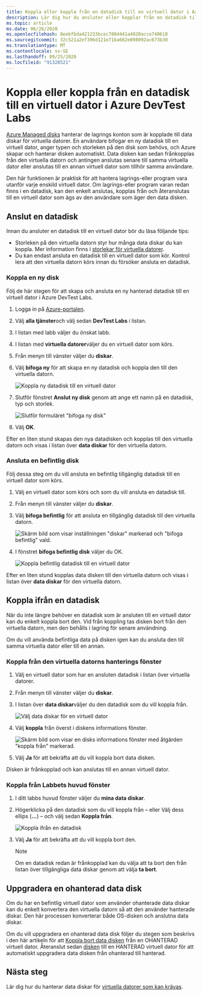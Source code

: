 ```yaml
---
title: Koppla eller koppla från en datadisk till en virtuell dator i Azure DevTest Labs
description: Lär dig hur du ansluter eller kopplar från en datadisk till en virtuell dator i Azure DevTest Labs
ms.topic: article
ms.date: 06/26/2020
ms.openlocfilehash: 8eebfbda421233bcec780d441a4020acce740618
ms.sourcegitcommit: 32c521a2ef396d121e71ba682e098092ac673b30
ms.translationtype: MT
ms.contentlocale: sv-SE
ms.lasthandoff: 09/25/2020
ms.locfileid: "91328521"
---
```

# <a name="attach-or-detach-a-data-disk-to-a-virtual-machine-in-azure-devtest-labs"></a>Koppla eller koppla från en datadisk till en virtuell dator i Azure DevTest Labs
[Azure Managed disks](../virtual-machines/managed-disks-overview.md) hanterar de lagrings konton som är kopplade till data diskar för virtuella datorer. En användare bifogar en ny datadisk till en virtuell dator, anger typen och storleken på den disk som behövs, och Azure skapar och hanterar disken automatiskt. Data disken kan sedan frånkopplas från den virtuella datorn och antingen anslutas senare till samma virtuella dator eller anslutas till en annan virtuell dator som tillhör samma användare.

Den här funktionen är praktisk för att hantera lagrings-eller program vara utanför varje enskild virtuell dator. Om lagrings-eller program varan redan finns i en datadisk, kan den enkelt anslutas, kopplas från och återanslutas till en virtuell dator som ägs av den användare som äger den data disken.

## <a name="attach-a-data-disk"></a>Anslut en datadisk
Innan du ansluter en datadisk till en virtuell dator bör du läsa följande tips:

- Storleken på den virtuella datorn styr hur många data diskar du kan koppla. Mer information finns i [storlekar för virtuella datorer](../virtual-machines/sizes.md).
- Du kan endast ansluta en datadisk till en virtuell dator som kör. Kontrol lera att den virtuella datorn körs innan du försöker ansluta en datadisk.

### <a name="attach-a-new-disk"></a>Koppla en ny disk
Följ de här stegen för att skapa och ansluta en ny hanterad datadisk till en virtuell dator i Azure DevTest Labs.

1. Logga in på [Azure-portalen](https://go.microsoft.com/fwlink/p/?LinkID=525040).
1. Välj **alla tjänster**och välj sedan **DevTest Labs** i listan.
1. I listan med labb väljer du önskat labb. 
1. I listan med **virtuella datorer**väljer du en virtuell dator som körs.
1. Från menyn till vänster väljer du **diskar**.
1. Välj **bifoga ny** för att skapa en ny datadisk och koppla den till den virtuella datorn.

    ![Koppla ny datadisk till en virtuell dator](./media/devtest-lab-attach-detach-data-disk/devtest-lab-attach-new.png)
1. Slutför fönstret **Anslut ny disk** genom att ange ett namn på en datadisk, typ och storlek.

    ![Slutför formuläret "bifoga ny disk"](./media/devtest-lab-attach-detach-data-disk/devtest-lab-attach-new-form.png)
1. Välj **OK**.

Efter en liten stund skapas den nya datadisken och kopplas till den virtuella datorn och visas i listan över **data diskar** för den virtuella datorn.

### <a name="attach-an-existing-disk"></a>Ansluta en befintlig disk
Följ dessa steg om du vill ansluta en befintlig tillgänglig datadisk till en virtuell dator som körs. 

1. Välj en virtuell dator som körs och som du vill ansluta en datadisk till.
1. Från menyn till vänster väljer du **diskar**.
1. Välj **bifoga befintlig** för att ansluta en tillgänglig datadisk till den virtuella datorn.

    ![Skärm bild som visar inställningen "diskar" markerad och "bifoga befintlig" vald.](./media/devtest-lab-attach-detach-data-disk/devtest-lab-attach-existing-button.png)

1. I fönstret **bifoga befintlig disk** väljer du OK.

    ![Koppla befintlig datadisk till en virtuell dator](./media/devtest-lab-attach-detach-data-disk/devtest-lab-attach-existing.png)

Efter en liten stund kopplas data disken till den virtuella datorn och visas i listan över **data diskar** för den virtuella datorn.

## <a name="detach-a-data-disk"></a>Koppla ifrån en datadisk
När du inte längre behöver en datadisk som är ansluten till en virtuell dator kan du enkelt koppla bort den. Vid från koppling tas disken bort från den virtuella datorn, men den behålls i lagring för senare användning.

Om du vill använda befintliga data på disken igen kan du ansluta den till samma virtuella dator eller till en annan.

### <a name="detach-from-the-vms-management-pane"></a>Koppla från den virtuella datorns hanterings fönster
1. Välj en virtuell dator som har en ansluten datadisk i listan över virtuella datorer.
1. Från menyn till vänster väljer du **diskar**.
1. I listan över **data diskar**väljer du den datadisk som du vill koppla från.

    ![Välj data diskar för en virtuell dator](./media/devtest-lab-attach-detach-data-disk/devtest-lab-detach-button.png) 
1. Välj **koppla** från överst i diskens informations fönster.

    ![Skärm bild som visar en disks informations fönster med åtgärden "koppla från" markerad.](./media/devtest-lab-attach-detach-data-disk/devtest-lab-detach-data-disk2.png)
1. Välj **Ja** för att bekräfta att du vill koppla bort data disken.

Disken är frånkopplad och kan anslutas till en annan virtuell dator. 
### <a name="detach-from-the-labs-main-pane"></a>Koppla från Labbets huvud fönster
1. I ditt labbs huvud fönster väljer du **mina data diskar**.
1. Högerklicka på den datadisk som du vill koppla från – eller Välj dess ellips (**...**) – och välj sedan **Koppla från**.

    ![Koppla ifrån en datadisk](./media/devtest-lab-attach-detach-data-disk/devtest-lab-detach-data-disk.png)
1. Välj **Ja** för att bekräfta att du vill koppla bort den.

   > [!NOTE]
   > Om en datadisk redan är frånkopplad kan du välja att ta bort den från listan över tillgängliga data diskar genom att välja **ta bort**.
   >
   >

## <a name="upgrade-an-unmanaged-data-disk"></a>Uppgradera en ohanterad data disk
Om du har en befintlig virtuell dator som använder ohanterade data diskar kan du enkelt konvertera den virtuella datorn så att den använder hanterade diskar. Den här processen konverterar både OS-disken och anslutna data diskar.

Om du vill uppgradera en ohanterad data disk följer du stegen som beskrivs i den här artikeln för att [Koppla bort data disken](#detach-a-data-disk) från en OHANTERAD virtuell dator. Återanslut sedan [disken](#attach-an-existing-disk) till en HANTERAD virtuell dator för att automatiskt uppgradera data disken från ohanterad till hanterad.

## <a name="next-steps"></a>Nästa steg
Lär dig hur du hanterar data diskar för [virtuella datorer som kan krävas](devtest-lab-add-claimable-vm.md#unclaim-a-vm).
